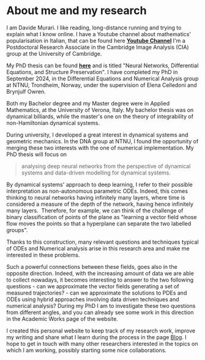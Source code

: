 # About me and my research

I am Davide Murari. I like reading, long-distance running and trying to explain what I know online. I have a Youtube channel about mathematics' popularisation in Italian, that can be found here [**Youtube Channel**](https://youtube.com/mathonevideo) I'm a Postdoctoral Research Associate in the Cambridge Image Analysis (CIA) group at the University of Cambridge.

My PhD thesis can be found [**here**](https://davidemurari.com/phd_thesis.pdf) and is titled "Neural Networks, Differential Equations, and Structure Preservation". I have completed my PhD in September 2024, in the Differential Equations and Numerical Analysis group at NTNU, Trondheim, Norway, under the supervision of Elena Celledoni and Brynjulf Owren.

Both my Bachelor degree and my Master degree were in Applied Mathematics, at the University of Verona, Italy. My bachelor thesis was on dynamical billiards, while the master's one on the theory of integrability of non-Hamiltonian dynamical systems.

During university, I developed a great interest in dynamical systems and geometric mechanics. In the DNA group at NTNU, I found the opportunity of merging these two interests with the one of numerical implementation. My PhD thesis will focus on

> analysing deep neural networks from the perspective of dynamical systems and data-driven modelling for dynamical systems.

By dynamical systems' approach to deep learning, I refer to their possible interpretation as non-autonomous parametric ODEs. Indeed, this comes thinking to neural networks having infinitely many layers, where time is considered a measure of the depth of the network, having hence infinitely many layers.  Therefore, for example, we can think of the challenge of binary classification of points of the plane as "learning a vector field whose flow moves the points so that a hyperplane can separate the two labelled groups".

Thanks to this construction, many relevant questions and techniques typical of ODEs and Numerical analysis arise in this research area and make me interested in these problems. 

Such a powerful connections between these fields, goes also in the opposite direction. Indeed, with the increasing amount of data we are able to collect nowadays, it becomes interesting to answer to the two following questions - can we approximate the vector fields generating a set of measured trajectories? - can we approximate the solutions to PDEs and ODEs using hybrid approaches involving data driven techniques and numerical analysis? During my PhD I am to investigate these two questions from different angles, and you can already see some work in this direction in the Academic Works page of the website.

I created this personal website to keep track of my research work, improve my writing and share what I learn during the process in the page [Blog](/posts). I hope to get in touch with many other researchers interested in the topics on which I am working, possibly starting some nice collaborations.
